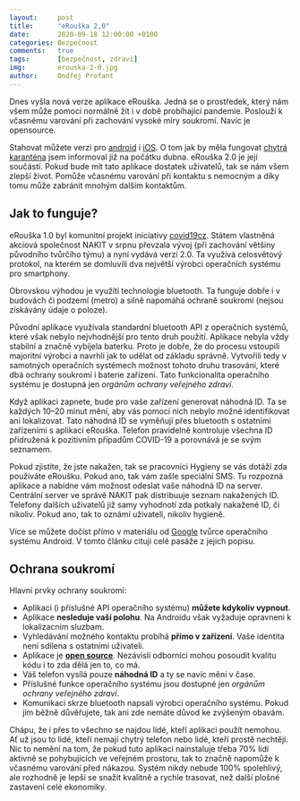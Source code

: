 ```yaml
---
layout:     post
title:      "eRouška 2,0"
date:       2020-09-18 12:00:00 +0100
categories: Bezpečnost
comments:   true
tags:       [bezpečnost, zdravi]
img:        erouska-2-0.jpg
author:     Ondřej Profant
---
```


Dnes vyšla nová verze aplikace eRouška. Jedná se o prostředek, který nám všem může pomoci normálně žít i v době probíhající pandemie. Poslouží k včasnému varování při zachování vysoké míry soukromí. Navíc je opensource.

<!--more-->

Stahovat můžete verzi pro [android][] i [iOS][]. O tom jak by měla fungovat [chytrá karanténa][chytra-karantena] jsem informoval již na počátku dubna. eRouška 2.0 je její součástí. Pokud bude mít tato aplikace dostatek uživatelů, tak se nám všem zlepší život. Pomůže včasnému varování při kontaktu s nemocným a díky tomu může zabránit mnohým dalším kontaktům.

## Jak to funguje?

eRouška 1.0 byl komunitní projekt iniciativy [covid19cz][]. Státem vlastněná akciová společnost NAKIT v srpnu převzala vývoj (při zachování většiny původního tvůrčího týmu) a nyní vydává verzi 2.0. Ta využívá celosvětový protokol, na kterém se domluvili dva největší výrobci operačních systému pro smartphony. 

Obrovskou výhodou je využítí technologie bluetooth. Ta funguje dobře i v budovách či podzemí (metro) a silně napomáhá ochraně soukromí (nejsou získávány údaje o poloze).

Původní aplikace využívala standardní bluetooth API z operačních systémů, které však nebylo nejvhodnější pro tento druh použití. Aplikace nebyla vždy stabilní a značně vybíjela baterku. Proto je dobře, že do procesu vstoupili majoritní výrobci a navrhli jak to udělat od základu správně. Vytvořili tedy v samotných operačních systémech možnost tohoto druhu trasování, které dbá ochrany soukromí i baterie zařízení. Tato funkcionalita operačního systému je dostupná jen *orgánům ochrany veřejného zdraví*.

Když aplikaci zapnete, bude pro vaše zařízení generovat náhodná ID. Ta se každých 10–20 minut mění, aby vás pomocí nich nebylo možné identifikovat ani lokalizovat. Tato náhodná ID se vyměňují přes bluetooth s ostatními zařízeními s aplikací eRouška. Telefon pravidelně kontroluje všechna ID přidružená k pozitivním případům COVID-19 a porovnává je se svým seznamem.

Pokud zjistíte, že jste nakažen, tak se pracovníci Hygieny se vás dotáží zda používáte eRoušku. Pokud ano, tak vám zašle speciální SMS. Tu rozpozná aplikace a nabídne vám možnost odeslat vaše náhodná ID na server. Centrální server ve správě NAKIT pak distribuuje seznam nakažených ID. Telefony dalších uživatelů již samy vyhodnotí zda potkaly nakažené ID, či nikoliv. Pokud ano, tak to oznámí uživateli, nikoliv hygieně.

Více se můžete dočíst přímo v materiálu od [Google][princip] tvůrce operačního systému Android. V tomto článku cituji celé pasáže z jejich popisu.

## Ochrana soukromí

Hlavní prvky ochrany soukromí:

- Aplikaci (i příslušné API operačního systému) **můžete kdykoliv vypnout**.
- Aplikace **nesleduje vaší polohu**. Na Androidu však vyžaduje opravneni k lokalizacnim sluzbam.
- Vyhledávání možného kontaktu probíhá **přímo v zařízení**. Vaše identita není sdílena s ostatními uživateli.
- Aplikace je **[open source][src]**. Nezávislí odborníci mohou posoudit kvalitu kódu i to zda dělá jen to, co má.
- Váš telefon vysílá pouze **náhodná ID** a ty se navíc mění v čase.
- Příslušné funkce operačního systému jsou dostupné jen *orgánům ochrany veřejného zdraví*.
- Komunikaci skrze bluetooth napsali výrobci operačního systému. Pokud jim běžně důvěřujete, tak ani zde nemáte důvod ke zvýšeným obavám.

Chápu, že i přes to všechno se najdou lidé, kteří aplikaci použít nemohou. Ať už jsou to lidé, kteří nemají chytrý telefon nebo lidé, kteří prostě nechtějí. Nic to nemění na tom, že pokud tuto aplikaci nainstaluje třeba 70% lidí aktivně se pohybujících ve veřejném prostoru, tak to značně napomůže k včasnému varování před nákazou. Systém nikdy nebude 100% spolehlivý, ale rozhodně je lepší se snažit kvalitně a rychle trasovat, než další plošné zastavení celé ekonomiky.


[chytra-karantena]: https://www.profant.eu/2020/chytra-karantena.html
[princip]: https://www.google.com/covid19/exposurenotifications/
[covid19cz]: https://www.covid19cz.cz/
[src]: https://github.com/covid19cz
[android]: https://play.google.com/store/apps/details?id=cz.covid19cz.erouska
[ios]: https://apps.apple.com/cz/app/erou%C5%A1ka/id1509210215